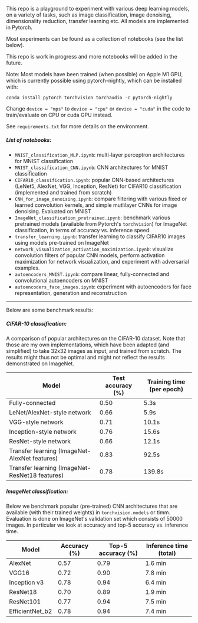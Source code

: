 This repo is a playground to experiment with various deep learning models, on a variety of tasks, such as image classification, image denoising, dimensionality reduction, transfer learning etc. All models are implemented in Pytorch. 

Most experiments can be found as a collection of notebooks (see the list below).

This repo is work in progress and more notebooks will be added in the future. 

Note: Most models have been trained (when possible) on Apple M1 GPU, which is currently possible using pytorch-nightly, which can be installed with:

```
conda install pytorch torchvision torchaudio -c pytorch-nightly
```

Change `device = "mps"` to `device = "cpu"` or `device = "cuda"` in the code to train/evaluate on CPU or cuda GPU instead. 

See `requirements.txt` for more details on the environment. 

##### List of notebooks:

- `MNIST_classification_MLP.ipynb`: multi-layer perceptron architectures for MNIST classification
- `MNIST_classification_CNN.ipynb`: CNN architectures for MNIST classification
- `CIFAR10_classification.ipynb`: popular CNN-based architectures (LeNet5, AlexNet, VGG, Inception, ResNet) for CIFAR10 classification (implemented and trained from scratch)
- `CNN_for_image_denoising.ipynb`: compare filtering with various fixed or learned convolution kernels, and simple mutlilayer CNNs for image denoising. Evaluated on MNIST
- `ImageNet_classification_pretrained.ipynb`: benchmark various pretrained models (available from Pytorch's `torchvision`) for ImageNet classification, in terms of accuracy vs. inference speed.
- `transfer_learning.ipynb`: transfer learning to classify CIFAR10 images using models pre-trained on ImageNet
- `network_visualization_activation_maximization.ipynb`: visualize convolution filters of popular CNN models, perform activation maximization for network visualization, and experiment with adversarial examples. 
- `autoencoders_MNIST.ipynb`: compare linear, fully-connected and convolutional autoencoders on MNIST
- `autoencoders_face_images.ipynb`: experiment with autoencoders for face representation, generation and reconstruction


---


Below are some benchmark results:

##### CIFAR-10 classification:

A comparison of popular architectures on the CIFAR-10 dataset. Note that those are my own implementations, which have been adapted (and simplified) to take 32x32 images as input, and trained from scratch. The results might thus not be optimal and might not reflect the results demonstrated on ImageNet.

| Model | Test accuracy (%) | Training time (per epoch)|
| --- | --- | --- |
| Fully-connected | 0.50 | 5.3s|
| LeNet/AlexNet-style network | 0.66 | 5.9s |
| VGG-style network | 0.71 | 10.1s|
| Inception-style network | 0.76 | 15.6s |
| ResNet-style network | 0.66 | 12.1s |
| Transfer learning (ImageNet-AlexNet features) | 0.83 | 92.5s |
| Transfer learning (ImageNet-ResNet18 features) | 0.78 | 139.8s |

##### ImageNet classification:

Below we benchmark popular (pre-trained) CNN architectures that are available (with their trained weights) in `torchvision.models` or timm. Evaluation is done on ImageNet's validation set which consists of 50000 images. In particular we look at accuracy and top-5 accuracy vs. inference time. 

| Model | Accuracy (%) | Top-5 accuracy (%)| Inference time (total) |
| --- | --- | --- | --- |
| AlexNet | 0.57 | 0.79 | 1.6 min |
| VGG16 | 0.72 | 0.90 | 7.8 min |
| Inception v3| 0.78 | 0.94 | 6.4 min |
| ResNet18 | 0.70 | 0.89 | 1.9 min |
| ResNet101 | 0.77 | 0.94 | 7.5 min |
| EfficientNet_b2 | 0.78 | 0.94 | 7.4 min |